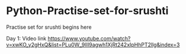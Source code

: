 # Python-Practise-set-for-srushti
Practise set for srushti begins here 

Day 1: Video link
https://www.youtube.com/watch?v=xwKO_y2gHxQ&list=PLu0W_9lII9agwh1XjRt242xIpHhPT2llg&index=3



